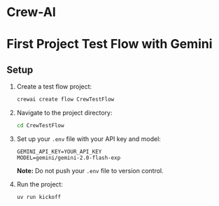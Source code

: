 # Crew-AI

# First Project Test Flow with Gemini
## Setup

1. Create a test flow project:
    ```sh
    crewai create flow CrewTestFlow
    ```

2. Navigate to the project directory:
    ```sh
    cd CrewTestFlow
    ```

3. Set up your `.env` file with your API key and model:
    ```env
    GEMINI_API_KEY=YOUR_API_KEY
    MODEL=gemini/gemini-2.0-flash-exp
    ```

    **Note:** Do not push your `.env` file to version control.

4. Run the project:
    ```sh
    uv run kickoff
    ```